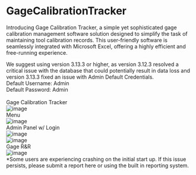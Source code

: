 # GageCalibrationTracker
Introducing Gage Calibration Tracker, a simple yet sophisticated gage calibration management software solution designed to simplify the task of maintaining tool calibration records. This user-friendly software is seamlessly integrated with Microsoft Excel, offering a highly efficient and free-running experience.

We suggest using version 3.13.3 or higher, as version 3.12.3 resolved a critical issue with the database that could potentially result in data loss and version 3.13.3 fixed an issue with Admin Default Credentials.
<br>
Default Username: Admin<br>
Default Password: Admin<br>
<br>
Gage Calibration Tracker<br>
![image](https://user-images.githubusercontent.com/40654995/216606990-a387920d-f55f-42d6-a73b-12f4bbfadc9c.png)
<br>
Menu<br>
![image](https://github.com/alexfare/GageCalibrationTracker/assets/40654995/7685b73e-c073-457b-8e03-f3b91c616744)
<br>
Admin Panel w/ Login<br>
![image](https://github.com/alexfare/GageCalibrationTracker/assets/40654995/38a0422d-18d3-4cfe-92f0-7e48ed12b710)
<br>
![image](https://github.com/alexfare/GageCalibrationTracker/assets/40654995/8b16b16e-6576-4341-b35f-815f2b55e69c)
<br>
Gage R&R <br>
![image](https://github.com/alexfare/GageCalibrationTracker/assets/40654995/b7a09091-aa7b-49a5-9926-abbac4f5ad55)
<br>
*Some users are experiencing crashing on the initial start up. If this issue persists, please submit a report here or using the built in reporting system.
